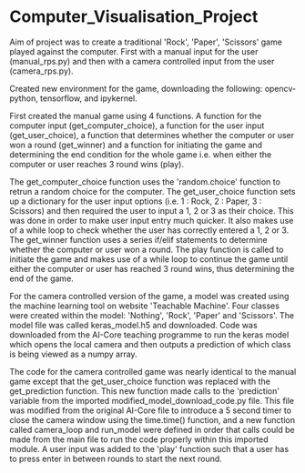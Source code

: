 # Computer_Visualisation_Project

Aim of project was to create a traditional 'Rock', 'Paper', 'Scissors' game played against the computer. First with a manual input for the user (manual_rps.py) and then with a camera controlled input from the user (camera_rps.py).

Created new environment for the game, downloading the following: opencv-python, tensorflow, and ipykernel.

First created the manual game using 4 functions. A function for the computer input (get_computer_choice), a function for the user input (get_user_choice), a function that determines whether the computer or user won a round (get_winner) and a function for initiating the game and determining the end condition for the whole game i.e. when either the computer or user reaches 3 round wins (play).

The get_computer_choice function uses the 'random.choice' function to retrun a random choice for the computer. 
The get_user_choice function sets up a dictionary for the user input options (i.e. 1 : Rock, 2 : Paper, 3 : Scissors) and then required the user to input a 1, 2 or 3 as their choice. This was done in order to make user input entry much quicker. It also makes use of a while loop to check whether the user has correctly entered a 1, 2 or 3.
The get_winner function uses a series if/elif statements to determine whether the computer or user won a round.
The play function is called to initiate the game and makes use of a while loop to continue the game until either the computer or user has reached 3 round wins, thus determining the end of the game.


For the camera controlled version of the game, a model was created using the machine learning tool on website 'Teachable Machine'. Four classes were created within the model: 'Nothing', 'Rock', 'Paper' and 'Scissors'. The model file was called keras_model.h5 and downloaded.
Code was downloaded from the AI-Core teaching programme to run the keras model which opens the local camera and then outputs a prediction of which class is being viewed as a numpy array.

The code for the camera controlled game was nearly identical to the manual game except that the get_user_choice function was replaced with the get_prediction function. This new function made calls to the 'prediction' variable from the imported modified_model_download_code.py file. This file was modified from the original AI-Core file to introduce a 5 second timer to close the camera window using the time.time() function, and a new function called camera_loop and run_model were defined in order that calls could be made from the main file to run the code properly within this imported module. 
A user input was added to the 'play' function such that a user has to press enter in between rounds to start the next round.







